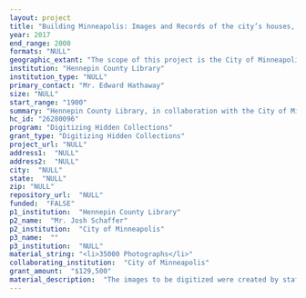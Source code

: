 ```yaml
--- 
layout: project 
title: "Building Minneapolis: Images and Records of the city’s houses, buildings and infrastructure from the 20th Century"
year: 2017
end_range: 2000
formats: "NULL"
geographic_extant: "The scope of this project is the City of Minneapolis"
institution: "Hennepin County Library"
institution_type: "NULL"
primary_contact: "Mr. Edward Hathaway"
size: "NULL"
start_range: "1900"
summary: "Hennepin County Library, in collaboration with the City of Minneapolis, proposes to digitize and describe 15,000 photographs, and describe 20,000 previously digitized photographs recording the city’s houses, buildings, streets, bridges, schools, hospitals, libraries, construction and redevelopment projects, and various infrastructure elements. The Library also proposes to digitize and transcribe a WPA survey of Minneapolis housing from 1934, consisting of over 140,000 pages of handwritten data."
hc_id: "26280096"
program: "Digitizing Hidden Collections"
grant_type: "Digitizing Hidden Collections"
project_url: "NULL"
address1:  "NULL"
address2:  "NULL"
city:  "NULL"
state:  "NULL"
zip: "NULL"
repository_url:  "NULL"
funded:  "FALSE"
p1_institution:  "Hennepin County Library"
p2_name:  "Mr. Josh Schaffer"
p2_institution:  "City of Minneapolis"
p3_name:  ""
p3_institution:  "NULL"
material_string: "<li>35000 Photographs</li>"
collaborating_institution:  "City of Minneapolis"
grant_amount:  "$129,500"
material_description:  "The images to be digitized were created by staff from various departments of the City of Minneapolis over the course of the 20th century. These images record houses, buildings, streets, bridges, parks, gardens, various infrastructure elements, and community events in Minneapolis. The 1934 Housing Survey was conducted by WPA workers employed by the City of Minneapolis and records extensive detail on structural elements, demographics and living conditions for residential and commercial structures in Minneapolis."
---
```

